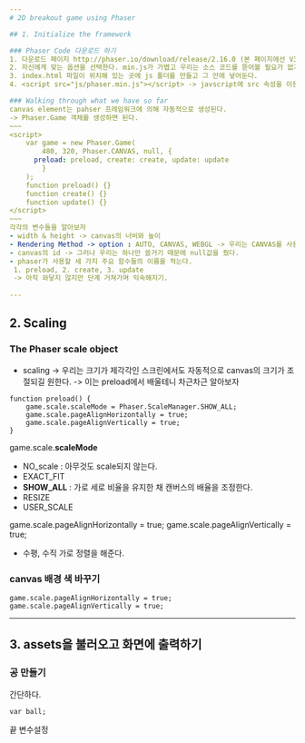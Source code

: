 ```yaml
---
# 2D breakout game using Phaser

## 1. Initialize the framework

### Phaser Code 다운로드 하기
1. 다운로드 페이지 http://phaser.io/download/release/2.16.0 (본 페이지에선 V3.0이 아닌 V2.0을 다룰 것이다.)
2. 자신에게 맞는 옵션을 선택한다. min.js가 가볍고 우리는 소스 코드를 뜯어볼 필요가 없기 때문에 이를 쓰길 추천한다.
3. index.html 파일이 위치해 있는 곳에 js 폴더를 만들고 그 안에 넣어둔다.
4. <script src="js/phaser.min.js"></script> -> javscript에 src 속성을 이용해서 적용시킨다.

### Walking through what we have so far
canvas element는 pahser 프레임워크에 의해 자동적으로 생성된다.
-> Phaser.Game 객체를 생성하면 된다.
~~~
<script>
    var game = new Phaser.Game(
        480, 320, Phaser.CANVAS, null, {
      preload: preload, create: create, update: update
        }
    );
    function preload() {}
    function create() {}
    function update() {}
</script>
~~~
각각의 변수들을 알아보자
- width & height -> canvas의 너비와 높이
- Rendering Method -> option : AUTO, CANVAS, WEBGL -> 우리는 CANVAS를 사용할 것이다.
- canvas의 id -> 그러나 우리는 하나만 쓸거기 때문에 null값을 줬다.
- phaser가 사용할 세 가지 주요 함수들의 이름을 적는다.
 1. preload, 2. create, 3. update
 -> 아직 와닿지 않지만 단계 거쳐가며 익숙해지기.
 
---
```

## 2. Scaling

### The Phaser scale object
* scaling -> 우리는 크기가 제각각인 스크린에서도 자동적으로 canvas의 크기가 조절되길 원한다.
-> 이는 preload에서 배울테니 차근차근 알아보자

~~~
function preload() {
    game.scale.scaleMode = Phaser.ScaleManager.SHOW_ALL;
    game.scale.pageAlignHorizontally = true;
    game.scale.pageAlignVertically = true;
}
~~~

game.scale.**scaleMode**
- NO_scale : 아무것도 scale되지 않는다.
- EXACT_FIT
- **SHOW_ALL** : 가로 세로 비율을 유지한 채 캔버스의 배율을 조정한다.
- RESIZE
- USER_SCALE

game.scale.pageAlignHorizontally = true;
game.scale.pageAlignVertically = true;
- 수평, 수직 가로 정렬을 해준다.

### canvas 배경 색 바꾸기
    game.scale.pageAlignHorizontally = true;
    game.scale.pageAlignVertically = true;
    
---

## 3. assets을 불러오고 화면에 출력하기

### 공 만들기
간단하다.
~~~
var ball;
~~~
끝
변수설정
